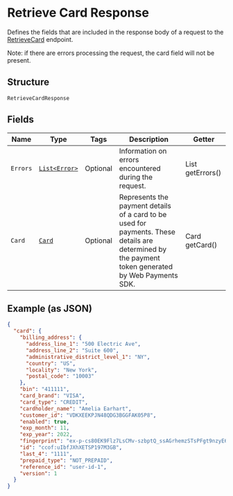 
# Retrieve Card Response

Defines the fields that are included in the response body of
a request to the [RetrieveCard](#endpoint-cards-retrievecard) endpoint.

Note: if there are errors processing the request, the card field will not be
present.

## Structure

`RetrieveCardResponse`

## Fields

| Name | Type | Tags | Description | Getter |
|  --- | --- | --- | --- | --- |
| `Errors` | [`List<Error>`](/doc/models/error.md) | Optional | Information on errors encountered during the request. | List<Error> getErrors() |
| `Card` | [`Card`](/doc/models/card.md) | Optional | Represents the payment details of a card to be used for payments. These<br>details are determined by the payment token generated by Web Payments SDK. | Card getCard() |

## Example (as JSON)

```json
{
  "card": {
    "billing_address": {
      "address_line_1": "500 Electric Ave",
      "address_line_2": "Suite 600",
      "administrative_district_level_1": "NY",
      "country": "US",
      "locality": "New York",
      "postal_code": "10003"
    },
    "bin": "411111",
    "card_brand": "VISA",
    "card_type": "CREDIT",
    "cardholder_name": "Amelia Earhart",
    "customer_id": "VDKXEEKPJN48QDG3BGGFAK05P8",
    "enabled": true,
    "exp_month": 11,
    "exp_year": 2022,
    "fingerprint": "ex-p-cs80EK9Flz7LsCMv-szbptQ_ssAGrhemzSTsPFgt9nzyE6t7okiLIQc-qw_quqKX4Q",
    "id": "ccof:uIbfJXhXETSP197M3GB",
    "last_4": "1111",
    "prepaid_type": "NOT_PREPAID",
    "reference_id": "user-id-1",
    "version": 1
  }
}
```

